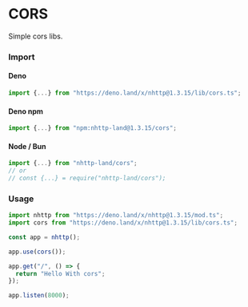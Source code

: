 # CORS
Simple cors libs.

### Import
#### Deno
```ts
import {...} from "https://deno.land/x/nhttp@1.3.15/lib/cors.ts";
```
#### Deno npm
```ts
import {...} from "npm:nhttp-land@1.3.15/cors";
```
#### Node / Bun
```ts
import {...} from "nhttp-land/cors";
// or
// const {...} = require("nhttp-land/cors");
```

### Usage
```ts
import nhttp from "https://deno.land/x/nhttp@1.3.15/mod.ts";
import cors from "https://deno.land/x/nhttp@1.3.15/lib/cors.ts";

const app = nhttp();

app.use(cors());

app.get("/", () => {
  return "Hello With cors";
});

app.listen(8000);
```